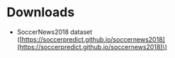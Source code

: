 # Downloads

- SoccerNews2018 dataset
\([https://soccerpredict.github.io/soccernews2018](https://soccerpredict.github.io/soccernews2018)\)
